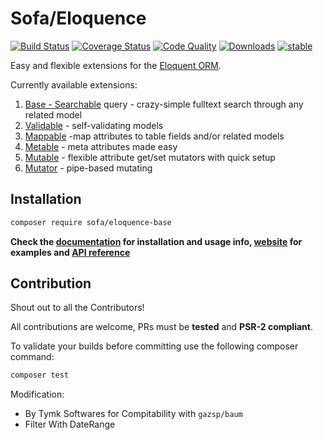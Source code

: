 # Sofa/Eloquence

[![Build Status](https://travis-ci.org/jarektkaczyk/eloquence-base.svg)](https://travis-ci.org/jarektkaczyk/eloquence-base) [![Coverage Status](https://coveralls.io/repos/jarektkaczyk/eloquence-base/badge.svg)](https://coveralls.io/r/jarektkaczyk/eloquence-base) [![Code Quality](https://scrutinizer-ci.com/g/jarektkaczyk/eloquence-base/badges/quality-score.png)](https://scrutinizer-ci.com/g/jarektkaczyk/eloquence-base) [![Downloads](https://poser.pugx.org/sofa/eloquence-base/downloads)](https://packagist.org/packages/sofa/eloquence-base) [![stable](https://poser.pugx.org/sofa/eloquence-base/v/stable.svg)](https://packagist.org/packages/sofa/eloquence-base)

Easy and flexible extensions for the [Eloquent ORM](https://laravel.com/docs/eloquent).

Currently available extensions:

1. [Base - Searchable](https://github.com/jarektkaczyk/eloquence-base) query - crazy-simple fulltext search through any related model 
1. [Validable](https://github.com/jarektkaczyk/eloquence-validable) - self-validating models
2. [Mappable](https://github.com/jarektkaczyk/eloquence-mappable) -map attributes to table fields and/or related models
3. [Metable](https://github.com/jarektkaczyk/eloquence-metable) - meta attributes made easy
4. [Mutable](https://github.com/jarektkaczyk/eloquence-mutable) - flexible attribute get/set mutators with quick setup 
5. [Mutator](https://github.com/jarektkaczyk/eloquence-mutable) - pipe-based mutating

## Installation

```bash
composer require sofa/eloquence-base
```

**Check the [documentation](https://github.com/jarektkaczyk/eloquence/wiki) for installation and usage info, [website](http://softonsofa.com/tag/eloquence/) for examples and [API reference](http://jarektkaczyk.github.io/eloquence-api)**

## Contribution

Shout out to all the Contributors!

All contributions are welcome, PRs must be **tested** and **PSR-2 compliant**.

To validate your builds before committing use the following composer command:
```bash
composer test
```

Modification:
 - By Tymk Softwares for Compitability with `gazsp/baum`
 - Filter With DateRange

